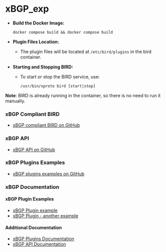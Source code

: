 # xBGP_exp



- **Build the Docker Image:**
    ```
    docker compose build && docker compose build
    ```
- **Plugin Files Location:**
  - The plugin files will be located at `/etc/bird/plugins` in the bird container.

- **Starting and Stopping BIRD:** 
  - To start or stop the BIRD service, use:
    ```
    /usr/bin/xproto bird [start|stop]
    ```
**Note**: BIRD is already running in the container, so there is no need to run it manually.


### xBGP Compliant BIRD
- [xBGP compliant BIRD on GitHub](https://github.com/pluginized-protocols/xbgp_bird/tree/xbgp_compliant)

### xBGP API
- [xBGP API on GitHub](https://github.com/pluginized-protocols/libxbgp)

### xBGP Plugins Examples
- [xBGP plugins examples on GitHub](https://github.com/pluginized-protocols/xbgp_plugins)

### xBGP Documentation
#### xBGP Plugin Examples
- [xBGP Plugin example](https://pluginized-protocols.org/xbgp/2020/11/29/xbgp-hello.html)
- [xBGP Plugin - another example](https://github.com/pluginized-protocols/xbgp_plugins/blob/master/docs/source/plugin.rst)

#### Additional Documentation
- [xBGP Plugins Documentation](https://github.com/pluginized-protocols/xbgp_plugins/tree/master/docs/source)
- [xBGP API Documentation](https://github.com/pluginized-protocols/libxbgp/tree/master/docs/source)
